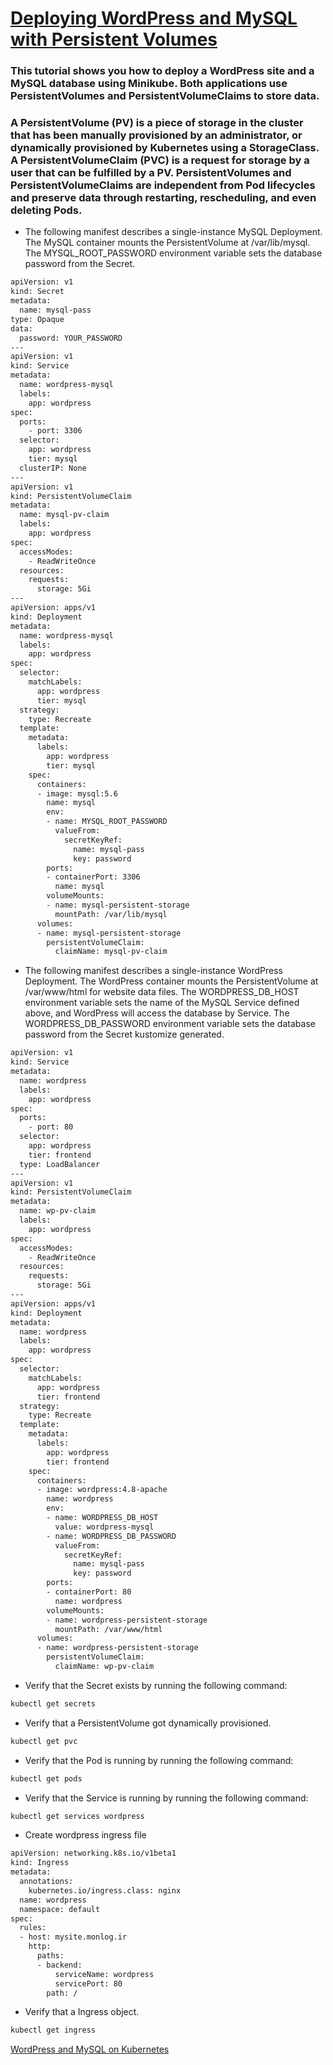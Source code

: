 # [Deploying WordPress and MySQL with Persistent Volumes](https://kubernetes.io/docs/tutorials/stateful-application/mysql-wordpress-persistent-volume/)

### This tutorial shows you how to deploy a WordPress site and a MySQL database using Minikube. Both applications use PersistentVolumes and PersistentVolumeClaims to store data.

### A PersistentVolume (PV) is a piece of storage in the cluster that has been manually provisioned by an administrator, or dynamically provisioned by Kubernetes using a StorageClass. A PersistentVolumeClaim (PVC) is a request for storage by a user that can be fulfilled by a PV. PersistentVolumes and PersistentVolumeClaims are independent from Pod lifecycles and preserve data through restarting, rescheduling, and even deleting Pods.

- The following manifest describes a single-instance MySQL Deployment. The MySQL container mounts the PersistentVolume at /var/lib/mysql. The MYSQL_ROOT_PASSWORD environment variable sets the database password from the Secret.
```bash
apiVersion: v1
kind: Secret
metadata:
  name: mysql-pass
type: Opaque
data:
  password: YOUR_PASSWORD
---
apiVersion: v1
kind: Service
metadata:
  name: wordpress-mysql
  labels:
    app: wordpress
spec:
  ports:
    - port: 3306
  selector:
    app: wordpress
    tier: mysql
  clusterIP: None
---
apiVersion: v1
kind: PersistentVolumeClaim
metadata:
  name: mysql-pv-claim
  labels:
    app: wordpress
spec:
  accessModes:
    - ReadWriteOnce
  resources:
    requests:
      storage: 5Gi
---
apiVersion: apps/v1
kind: Deployment
metadata:
  name: wordpress-mysql
  labels:
    app: wordpress
spec:
  selector:
    matchLabels:
      app: wordpress
      tier: mysql
  strategy:
    type: Recreate
  template:
    metadata:
      labels:
        app: wordpress
        tier: mysql
    spec:
      containers:
      - image: mysql:5.6
        name: mysql
        env:
        - name: MYSQL_ROOT_PASSWORD
          valueFrom:
            secretKeyRef:
              name: mysql-pass
              key: password
        ports:
        - containerPort: 3306
          name: mysql
        volumeMounts:
        - name: mysql-persistent-storage
          mountPath: /var/lib/mysql
      volumes:
      - name: mysql-persistent-storage
        persistentVolumeClaim:
          claimName: mysql-pv-claim
```


- The following manifest describes a single-instance WordPress Deployment. The WordPress container mounts the PersistentVolume at /var/www/html for website data files. The WORDPRESS_DB_HOST environment variable sets the name of the MySQL Service defined above, and WordPress will access the database by Service. The WORDPRESS_DB_PASSWORD environment variable sets the database password from the Secret kustomize generated.

```bash
apiVersion: v1
kind: Service
metadata:
  name: wordpress
  labels:
    app: wordpress
spec:
  ports:
    - port: 80
  selector:
    app: wordpress
    tier: frontend
  type: LoadBalancer
---
apiVersion: v1
kind: PersistentVolumeClaim
metadata:
  name: wp-pv-claim
  labels:
    app: wordpress
spec:
  accessModes:
    - ReadWriteOnce
  resources:
    requests:
      storage: 5Gi
---
apiVersion: apps/v1
kind: Deployment
metadata:
  name: wordpress
  labels:
    app: wordpress
spec:
  selector:
    matchLabels:
      app: wordpress
      tier: frontend
  strategy:
    type: Recreate
  template:
    metadata:
      labels:
        app: wordpress
        tier: frontend
    spec:
      containers:
      - image: wordpress:4.8-apache
        name: wordpress
        env:
        - name: WORDPRESS_DB_HOST
          value: wordpress-mysql
        - name: WORDPRESS_DB_PASSWORD
          valueFrom:
            secretKeyRef:
              name: mysql-pass
              key: password
        ports:
        - containerPort: 80
          name: wordpress
        volumeMounts:
        - name: wordpress-persistent-storage
          mountPath: /var/www/html
      volumes:
      - name: wordpress-persistent-storage
        persistentVolumeClaim:
          claimName: wp-pv-claim
```
- Verify that the Secret exists by running the following command:
```bash
kubectl get secrets
```
- Verify that a PersistentVolume got dynamically provisioned.
```bash
kubectl get pvc
```
- Verify that the Pod is running by running the following command:
```bash
kubectl get pods
```
- Verify that the Service is running by running the following command:
```bash
kubectl get services wordpress
```
- Create wordpress ingress file
```bash
apiVersion: networking.k8s.io/v1beta1
kind: Ingress
metadata:
  annotations:
    kubernetes.io/ingress.class: nginx
  name: wordpress
  namespace: default
spec:
  rules:
  - host: mysite.monlog.ir
    http:
      paths:
      - backend:
          serviceName: wordpress
          servicePort: 80
        path: /
```
- Verify that a Ingress object.
```bash
kubectl get ingress
```

[WordPress and MySQL on Kubernetes](https://github.com/kubernetes/examples/tree/master/mysql-wordpress-pd)